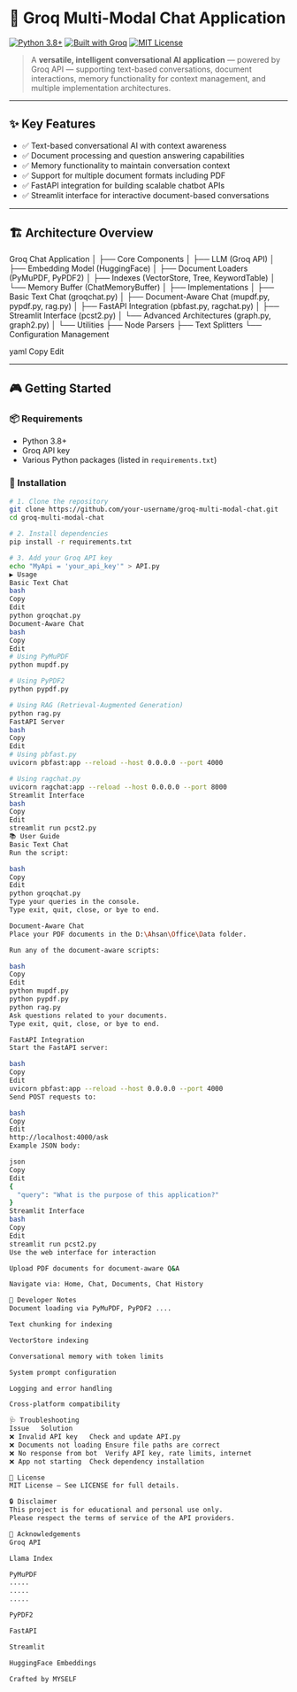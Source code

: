 # 🤖 Groq Multi-Modal Chat Application

[![Python 3.8+](https://img.shields.io/badge/python-3.8%2B-blue)](https://www.python.org/)
[![Built with Groq](https://img.shields.io/badge/built%20with-Groq-orange)](https://groq.ai/)
[![MIT License](https://img.shields.io/badge/license-MIT-lightgrey)](LICENSE)

> A **versatile, intelligent conversational AI application** — powered by Groq API — supporting text-based conversations, document interactions, memory functionality for context management, and multiple implementation architectures.

---

## ✨ Key Features

- ✅ Text-based conversational AI with context awareness  
- ✅ Document processing and question answering capabilities  
- ✅ Memory functionality to maintain conversation context  
- ✅ Support for multiple document formats including PDF  
- ✅ FastAPI integration for building scalable chatbot APIs  
- ✅ Streamlit interface for interactive document-based conversations  

---

## 🏗️ Architecture Overview

Groq Chat Application
│
├── Core Components
│ ├── LLM (Groq API)
│ ├── Embedding Model (HuggingFace)
│ ├── Document Loaders (PyMuPDF, PyPDF2)
│ ├── Indexes (VectorStore, Tree, KeywordTable)
│ └── Memory Buffer (ChatMemoryBuffer)
│
├── Implementations
│ ├── Basic Text Chat (groqchat.py)
│ ├── Document-Aware Chat (mupdf.py, pypdf.py, rag.py)
│ ├── FastAPI Integration (pbfast.py, ragchat.py)
│ ├── Streamlit Interface (pcst2.py)
│ └── Advanced Architectures (graph.py, graph2.py)
│
└── Utilities
├── Node Parsers
├── Text Splitters
└── Configuration Management

yaml
Copy
Edit

---

## 🎮 Getting Started

### 📦 Requirements

- Python 3.8+  
- Groq API key  
- Various Python packages (listed in `requirements.txt`)  

### 🔧 Installation

```bash
# 1. Clone the repository
git clone https://github.com/your-username/groq-multi-modal-chat.git
cd groq-multi-modal-chat

# 2. Install dependencies
pip install -r requirements.txt

# 3. Add your Groq API key
echo "MyApi = 'your_api_key'" > API.py
▶️ Usage
Basic Text Chat
bash
Copy
Edit
python groqchat.py
Document-Aware Chat
bash
Copy
Edit
# Using PyMuPDF
python mupdf.py

# Using PyPDF2
python pypdf.py

# Using RAG (Retrieval-Augmented Generation)
python rag.py
FastAPI Server
bash
Copy
Edit
# Using pbfast.py
uvicorn pbfast:app --reload --host 0.0.0.0 --port 4000

# Using ragchat.py
uvicorn ragchat:app --reload --host 0.0.0.0 --port 8000
Streamlit Interface
bash
Copy
Edit
streamlit run pcst2.py
📚 User Guide
Basic Text Chat
Run the script:

bash
Copy
Edit
python groqchat.py
Type your queries in the console.
Type exit, quit, close, or bye to end.

Document-Aware Chat
Place your PDF documents in the D:\Ahsan\Office\Data folder.

Run any of the document-aware scripts:

bash
Copy
Edit
python mupdf.py
python pypdf.py
python rag.py
Ask questions related to your documents.
Type exit, quit, close, or bye to end.

FastAPI Integration
Start the FastAPI server:

bash
Copy
Edit
uvicorn pbfast:app --reload --host 0.0.0.0 --port 4000
Send POST requests to:

bash
Copy
Edit
http://localhost:4000/ask
Example JSON body:

json
Copy
Edit
{
  "query": "What is the purpose of this application?"
}
Streamlit Interface
bash
Copy
Edit
streamlit run pcst2.py
Use the web interface for interaction

Upload PDF documents for document-aware Q&A

Navigate via: Home, Chat, Documents, Chat History

🧪 Developer Notes
Document loading via PyMuPDF, PyPDF2 ....

Text chunking for indexing

VectorStore indexing

Conversational memory with token limits

System prompt configuration

Logging and error handling

Cross-platform compatibility

🩺 Troubleshooting
Issue	Solution
❌ Invalid API key	Check and update API.py
❌ Documents not loading	Ensure file paths are correct
❌ No response from bot	Verify API key, rate limits, internet
❌ App not starting	Check dependency installation

📜 License
MIT License — See LICENSE for full details.

🔒 Disclaimer
This project is for educational and personal use only.
Please respect the terms of service of the API providers.

🙌 Acknowledgements
Groq API

Llama Index

PyMuPDF
.....
.....
.....

PyPDF2

FastAPI

Streamlit

HuggingFace Embeddings

Crafted by MYSELF
